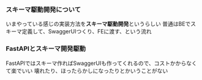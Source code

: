 ### スキーマ駆動開発について
いまやっている感じの実装方法を**スキーマ駆動開発**というらしい
普通はBEでスキーマ定義して、SwaggerUIつくり、FEに渡す、という流れ

### FastAPIとスキーマ開発駆動
FastAPIではスキーマ作ればSwaggerUIも作ってくれるので、コストかからなくて楽でいい
壊れたり、ほったらかしになったりとかいうことがない